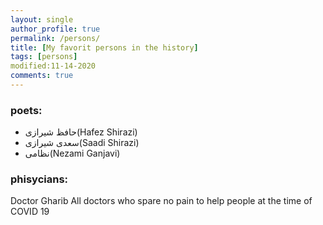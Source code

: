```yaml
---
layout: single
author_profile: true
permalink: /persons/
title: [My favorit persons in the history]
tags: [persons]
modified:11-14-2020
comments: true
---
```


### poets:
* حافظ شیرازی(Hafez Shirazi)
* سعدی شیرازی(Saadi Shirazi)
* نظامی(Nezami Ganjavi)

### phisycians:
Doctor Gharib
All doctors who spare no pain to help people at the time of COVID 19